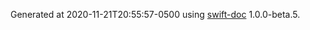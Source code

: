 Generated at 2020-11-21T20:55:57-0500 using [swift-doc](https://github.com/SwiftDocOrg/swift-doc) 1.0.0-beta.5.
